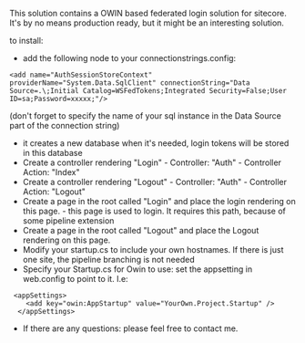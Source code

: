This solution contains a OWIN based federated login solution for sitecore. It's by no means production ready, but it might be an interesting
solution.

to install:

* add the following node to your connectionstrings.config:
```
<add name="AuthSessionStoreContext" providerName="System.Data.SqlClient" connectionString="Data Source=.\;Initial Catalog=WSFedTokens;Integrated Security=False;User ID=sa;Password=xxxxx;"/>
```
(don't forget to specify the name of your sql instance in the Data Source part of the connection string)
* it creates a new database when it's needed, login tokens will be stored in this database
* Create a controller rendering "Login" - Controller: "Auth" - Controller Action: "Index"
* Create a controller rendering "Logout" - Controller: "Auth" - Controller Action: "Logout"
* Create a page in the root called "Login" and place the login rendering on this page. - this page is used to login. It requires this path, because of some pipeline extension
* Create a page in the root called "Logout" and place the Logout rendering on this page. 
* Modify your startup.cs to include your own hostnames. If there is just one site, the pipeline branching is not needed
* Specify your Startup.cs for Owin to use: set the appsetting in web.config to point to it. I.e:
```
 <appSettings>
    <add key="owin:AppStartup" value="YourOwn.Project.Startup" />    
  </appSettings>
  ```
* If there are any questions: please feel free to contact me.
